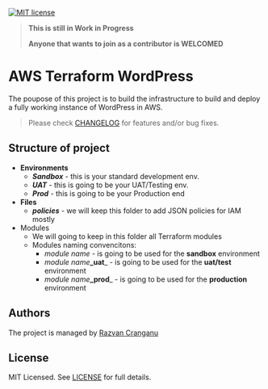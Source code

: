 [![MIT license](https://img.shields.io/badge/license-MIT-brightgreen.svg)](http://opensource.org/licenses/MIT)

> **This is still in Work in Progress**
> 
> **Anyone that wants to join as a contributor is WELCOMED**

# AWS Terraform WordPress
The poupose of this project is to build the infrastructure to build and deploy a fully working instance of WordPress in AWS.

> Please check [CHANGELOG](CHANGELOG.md) for features and/or bug fixes.

## Structure of project
* **Environments**
  * _**Sandbox**_ - this is your standard development env.
  * _**UAT**_ - this is going to be your UAT/Testing env.
  * _**Prod**_ - this is going to be your Production end
* **Files**
  * _**policies**_ - we will keep this folder to add JSON policies for IAM mostly
* Modules
  * We will going to keep in this folder all Terraform modules
  * Modules naming convencitons:
    * _module name_ - is going to be used for the **sandbox** environment
    * _module name_**_uat**_ - is going to be used for the **uat/test** environment
    * _module name_**_prod**_ - is going to be used for the **production** environment

## Authors
The project is managed by [Razvan Cranganu](https://github.com/rcranganu)

## License
MIT Licensed. See [LICENSE](LICENSE) for full details.